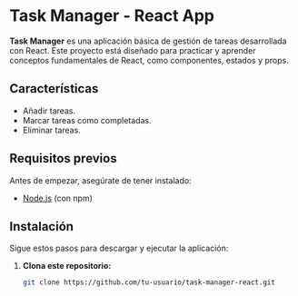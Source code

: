 # Task Manager - React App

**Task Manager** es una aplicación básica de gestión de tareas desarrollada con React. Este proyecto está diseñado para practicar y aprender conceptos fundamentales de React, como componentes, estados y props.

## Características
- Añadir tareas.
- Marcar tareas como completadas.
- Eliminar tareas.

## Requisitos previos
Antes de empezar, asegúrate de tener instalado:
- [Node.js](https://nodejs.org/) (con npm)

## Instalación
Sigue estos pasos para descargar y ejecutar la aplicación:

1. **Clona este repositorio:**
   ```bash
   git clone https://github.com/tu-usuario/task-manager-react.git
   ```

